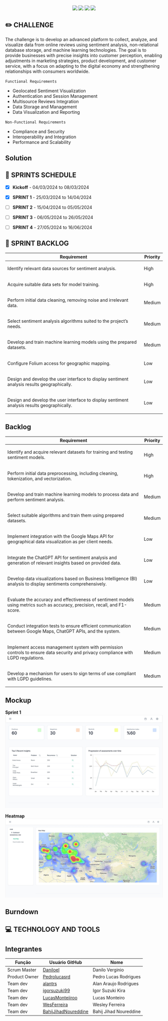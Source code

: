 <h4 align="center"> 
 <a href="https://docs.oracle.com/en/java/"><img src="https://img.shields.io/badge/java-%23ED8B00.svg?style=for-the-badge&logo=java&logoColor=white"/></a>
 <a href="https://spring.io/"><img src="https://img.shields.io/badge/spring-%236DB33F.svg?style=for-the-badge&logo=spring&logoColor=white"/></a>
 <a href="https://vuejs.org/"><img src="https://img.shields.io/badge/vuejs-%2335495e.svg?style=for-the-badge&logo=vuedotjs&logoColor=%234FC08D"/></a>
 <a href="https://www.python.org/"><img src="https://img.shields.io/badge/python-%233776AB.svg?style=for-the-badge&logo=python&logoColor=white"/></a>
</h4>


## ✏️ **CHALLENGE**

The challenge is to develop an advanced platform to collect, analyze, and visualize data from online reviews using sentiment analysis, non-relational database storage, and machine learning technologies. The goal is to provide businesses with precise insights into customer perception, enabling adjustments in marketing strategies, product development, and customer service, with a focus on adapting to the digital economy and strengthening relationships with consumers worldwide.

`Functional Requirements`
- Geolocated Sentiment Visualization
- Authentication and Session Management
- Multisource Reviews Integration
- Data Storage and Management
- Data Visualization and Reporting

`Non-Functional Requirements`
- Compliance and Security
- Interoperability and Integration
- Performance and Scalability

## Solution

## 📅 **SPRINTS SCHEDULE**

- [X] **Kickoff** - 04/03/2024 to 08/03/2024

- [X] **SPRINT 1** - 25/03/2024 to 14/04/2024

- [ ] **SPRINT 2** - 15/04/2024 to 05/05/2024

- [ ] **SPRINT 3** - 06/05/2024 to 26/05/2024

- [ ] **SPRINT 4** - 27/05/2024 to 16/06/2024


## 🎯 **SPRINT BACKLOG**
<table>
  <thead>
    <tr>
      <th>Requirement</th>
      <th>Priority</th>
    </tr>
  </thead>
  <tbody>
    <tr>
      <td><p>Identify relevant data sources for sentiment analysis.</p>
      <td>High</td>
    </tr>
    <tr>
      <td>
        <p>Acquire suitable data sets for model training.</p>
      </td>
      <td>High</td>
    </tr>
    <tr>
      <td>
        <p>Perform initial data cleaning, removing noise and irrelevant data.</p>
      </td>
      <td>Medium</td>
    </tr>
    <tr>
      <td>
        <p>Select sentiment analysis algorithms suited to the project’s needs.</p>
      </td>
      <td>Medium</td>
    </tr>
    <tr>
      <td>
        <p>Develop and train machine learning models using the prepared datasets.</p>
      </td>
      <td>Medium</td>
    </tr>
    <tr>
      <td>
        <p>Configure Folium access for geographic mapping.</p>
      </td>
      <td>Low</td>
    </tr>
    <tr>
      <td>
        <p>Design and develop the user interface to display sentiment analysis results geographically.</p>
      </td>
      <td>Low</td>
    </tr>
   <td>
        <p>Design and develop the user interface to display sentiment analysis results geographically.</p>
      </td>
      <td>Low</td>
    </tr>
  </tbody>
</table>

## Backlog
<table>
  <thead>
    <tr>
      <th>Requirement</th>
      <th>Priority</th>
    </tr>
  </thead>
  <tbody>
    <tr>
      <td><p>Identify and acquire relevant datasets for training and testing sentiment models.</p></td>
      <td>High</td>
    </tr>
    <tr>
      <td><p>Perform initial data preprocessing, including cleaning, tokenization, and vectorization.</p></td>
      <td>High</td>
    </tr>
    <tr>
      <td><p>Develop and train machine learning models to process data and perform sentiment analysis.</p></td>
      <td>Medium</td>
    </tr>
    <tr>
      <td><p>Select suitable algorithms and train them using prepared datasets.</p></td>
      <td>Medium</td>
    </tr>
    <tr>
      <td><p>Implement integration with the Google Maps API for geographical data visualization as per client needs.</p></td>
      <td>Low</td>
    </tr>
    <tr>
      <td><p>Integrate the ChatGPT API for sentiment analysis and generation of relevant insights based on provided data.</p></td>
      <td>Low</td>
    </tr>
    <tr>
      <td><p>Develop data visualizations based on Business Intelligence (BI) analysis to display sentiments comprehensively.</p></td>
      <td>Low</td>
    </tr>
    <tr>
      <td><p>Evaluate the accuracy and effectiveness of sentiment models using metrics such as accuracy, precision, recall, and F1-score.</p></td>
      <td>Medium</td>
    </tr>
    <tr>
      <td><p>Conduct integration tests to ensure efficient communication between Google Maps, ChatGPT APIs, and the system.</p></td>
      <td>Medium</td>
    </tr>
    <tr>
      <td><p>Implement access management system with permission controls to ensure data security and privacy compliance with LGPD regulations.</p></td>
      <td>Medium</td>
    </tr>
    <tr>
      <td><p>Develop a mechanism for users to sign terms of use compliant with LGPD guidelines.</p></td>
      <td>Medium</td>
    </tr>
  </tbody>
</table>


## Mockup
**Sprint 1**
![Alt text](images/imagemDashboard.jpeg)


**Heatmap**
![Alt text](images/imagemCalor.jpeg)



## Burndown 

## 💻 **TECHNOLOGY AND TOOLS**

## Integrantes
| Função                 | Usuário GitHub                                     | Nome                   |
|------------------------|----------------------------------------------------|------------------------|
| Scrum Master           | [Daniloel](https://github.com/Daniloel)            | Danilo Verginio         |
| Product Owner          | [Pedrolucasrd](https://github.com/Pedrolucasrd)    | Pedro Lucas Rodrigues  |
| Team dev               | [alantrs](https://github.com/alantrs)              | Alan Araujo Rodrigues |
| Team dev               | [igorsuzuki99](https://github.com/igorsuzuki99)    | Igor Suzuki Kira      |
| Team dev               | [LucasMonteiiroo](https://github.com/LucasMonteiiroo)| Lucas Monteiro      |
| Team dev               | [WesFerreira](https://github.com/WesFerreira)      | Wesley Ferreira         |
| Team dev               | [BahijJihadNoureddine](https://github.com/BahijJihadNoureddine)  | Bahij Jihad Noureddine   |
